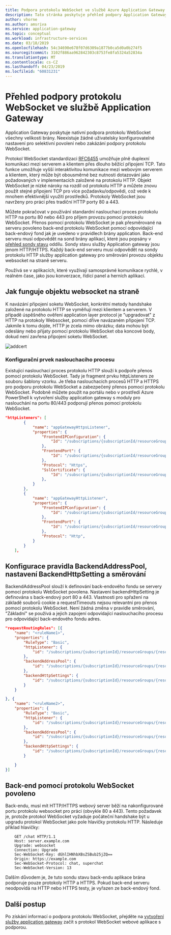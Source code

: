 ```yaml
---
title: Podpora protokolu WebSocket ve službě Azure Application Gateway | Dokumentace Microsoftu
description: Tato stránka poskytuje přehled podpory Application Gateway pomocí protokolu WebSocket.
author: vhorne
ms.author: amsriva
ms.service: application-gateway
ms.topic: conceptual
ms.workload: infrastructure-services
ms.date: 03/18/2019
ms.openlocfilehash: 54c34690e678f07d6309a1877b0ca5d0a0b274f5
ms.sourcegitcommit: 3102f886aa962842303c8753fe8fa5324a52834a
ms.translationtype: MT
ms.contentlocale: cs-CZ
ms.lasthandoff: 04/23/2019
ms.locfileid: "60831231"
---
```

# <a name="overview-of-websocket-support-in-application-gateway"></a>Přehled podpory protokolu WebSocket ve službě Application Gateway

Application Gateway poskytuje nativní podpora protokolu WebSocket všechny velikosti brány. Neexistuje žádné uživatelsky konfigurovatelné nastavení pro selektivní povolení nebo zakázání podpory protokolu WebSocket. 

Protokol WebSocket standardizaci [RFC6455](https://tools.ietf.org/html/rfc6455) umožňuje plně duplexní komunikaci mezi serverem a klientem přes dlouho běžící připojení TCP. Tato funkce umožňuje vyšší interaktivitou komunikace mezi webovým serverem a klientem, který může být obousměrné bez nutnosti dotazování jako požadovaných v implementacích založené na protokolu HTTP. Objekt WebSocket je nízké nároky na rozdíl od protokolu HTTP a můžete znovu použít stejné připojení TCP pro více požadavku/odpovědi, což vede k mnohem efektivnější využití prostředků. Protokoly WebSocket jsou navrženy pro práci přes tradiční HTTP porty 80 a 443.

Můžete pokračovat v používání standardní naslouchací proces protokolu HTTP na portu 80 nebo 443 pro příjem provozu pomocí protokolu WebSocket. Přenos pomocí protokolu WebSocket je pak přesměrované na serveru povoleno back-end protokolu WebSocket pomocí odpovídající back-endový fond jak je uvedeno v pravidlech brány application. Back-end serveru musí odpovědět na sond brány aplikací, které jsou popsány v [přehled sondy stavu](application-gateway-probe-overview.md) oddílu. Sondy stavu služby Application gateway jsou jenom HTTP/HTTPS. Každý back-end serveru musí odpovědět na sondy protokolu HTTP služby application gateway pro směrování provozu objektu websocket na straně serveru.

Používá se v aplikacích, které využívají samosprávné komunikace rychlé, v reálném čase, jako jsou konverzace, řídicí panel a herních aplikací.

## <a name="how-does-websocket-work"></a>Jak funguje objektu websocket na straně

K navázání připojení soketu WebSocket, konkrétní metody handshake založené na protokolu HTTP se vyměňují mezi klientem a serverem. V případě úspěšného ověření application layer protocol je "upgradovat" z HTTP na protokoly Websocket, pomocí dříve navázaném připojení TCP. Jakmile k tomu dojde, HTTP je zcela mimo obrázku; data mohou být odeslány nebo přijaty pomocí protokolu WebSocket oba koncové body, dokud není zavřena připojení soketu WebSocket. 

![addcert](./media/application-gateway-websocket/websocket.png)

### <a name="listener-configuration-element"></a>Konfigurační prvek naslouchacího procesu

Existující naslouchací proces protokolu HTTP slouží k podpoře přenos pomocí protokolu WebSocket. Tady je fragment prvku httpListeners ze souboru šablony vzorku. Je třeba naslouchacích procesů HTTP a HTTPS pro podporu protokolu WebSocket a zabezpečený přenos pomocí protokolu WebSocket. Podobně můžete použít na portálu nebo v prostředí Azure PowerShell k vytvoření služby application gateway s moduly pro naslouchání na portu 80/443 podporují přenos pomocí protokolu WebSocket.

```json
"httpListeners": [
        {
            "name": "appGatewayHttpsListener",
            "properties": {
                "FrontendIPConfiguration": {
                    "Id": "/subscriptions/{subscriptionId/resourceGroups/{resourceGroupName/providers/Microsoft.Network/applicationGateways/{applicationGatewayName/frontendIPConfigurations/DefaultFrontendPublicIP"
                },
                "FrontendPort": {
                    "Id": "/subscriptions/{subscriptionId/resourceGroups/{resourceGroupName/providers/Microsoft.Network/applicationGateways/{applicationGatewayName/frontendPorts/appGatewayFrontendPort443'"
                },
                "Protocol": "Https",
                "SslCertificate": {
                    "Id": "/subscriptions/{subscriptionId/resourceGroups/{resourceGroupName/providers/Microsoft.Network/applicationGateways/{applicationGatewayName/sslCertificates/appGatewaySslCert1'"
                },
            }
        },
        {
            "name": "appGatewayHttpListener",
            "properties": {
                "FrontendIPConfiguration": {
                    "Id": "/subscriptions/{subscriptionId/resourceGroups/{resourceGroupName/providers/Microsoft.Network/applicationGateways/{applicationGatewayName/frontendIPConfigurations/appGatewayFrontendIP'"
                },
                "FrontendPort": {
                    "Id": "/subscriptions/{subscriptionId/resourceGroups/{resourceGroupName/providers/Microsoft.Network/applicationGateways/{applicationGatewayName/frontendPorts/appGatewayFrontendPort80'"
                },
                "Protocol": "Http",
            }
        }
    ],
```

## <a name="backendaddresspool-backendhttpsetting-and-routing-rule-configuration"></a>Konfigurace pravidla BackendAddressPool, nastavení BackendHttpSetting a směrování

BackendAddressPool slouží k definování back-endového fondu se servery pomocí protokolu WebSocket povolena. Nastavení backendHttpSetting je definována s back-endový port 80 a 443. Vlastnosti pro spřažení na základě souborů cookie a requestTimeouts nejsou relevantní pro přenos pomocí protokolu WebSocket. Není žádná změna v pravidle směrování, "Základní" se používá a jejich zapojení odpovídající naslouchacího procesu pro odpovídající back-endového fondu adres. 

```json
"requestRoutingRules": [{
    "name": "<ruleName1>",
    "properties": {
        "RuleType": "Basic",
        "httpListener": {
            "id": "/subscriptions/{subscriptionId}/resourceGroups/{resourceGroupName}/providers/Microsoft.Network/applicationGateways/{applicationGatewayName}/httpListeners/appGatewayHttpsListener')]"
        },
        "backendAddressPool": {
            "id": "/subscriptions/{subscriptionId}/resourceGroups/{resourceGroupName}/providers/Microsoft.Network/applicationGateways/{applicationGatewayName}/backendAddressPools/ContosoServerPool')]"
        },
        "backendHttpSettings": {
            "id": "/subscriptions/{subscriptionId}/resourceGroups/{resourceGroupName}/providers/Microsoft.Network/applicationGateways/{applicationGatewayName}/backendHttpSettingsCollection/appGatewayBackendHttpSettings')]"
        }
    }

}, {
    "name": "<ruleName2>",
    "properties": {
        "RuleType": "Basic",
        "httpListener": {
            "id": "/subscriptions/{subscriptionId}/resourceGroups/{resourceGroupName}/providers/Microsoft.Network/applicationGateways/{applicationGatewayName}/httpListeners/appGatewayHttpListener')]"
        },
        "backendAddressPool": {
            "id": "/subscriptions/{subscriptionId}/resourceGroups/{resourceGroupName}/providers/Microsoft.Network/applicationGateways/{applicationGatewayName}/backendAddressPools/ContosoServerPool')]"
        },
        "backendHttpSettings": {
            "id": "/subscriptions/{subscriptionId}/resourceGroups/{resourceGroupName}/providers/Microsoft.Network/applicationGateways/{applicationGatewayName}/backendHttpSettingsCollection/appGatewayBackendHttpSettings')]"
        }

    }
}]
```

## <a name="websocket-enabled-backend"></a>Back-end pomocí protokolu WebSocket povoleno

Back-endu, musí mít HTTP/HTTPS webový server běží na nakonfigurované portu protokolu websocket pro práci (obvykle 80 a 443). Tento požadavek je, protože protokol WebSocket vyžaduje počáteční handshake být u upgradu protokol WebSocket jako pole hlavičky protokolu HTTP. Následuje příklad hlavičky:

```
    GET /chat HTTP/1.1
    Host: server.example.com
    Upgrade: websocket
    Connection: Upgrade
    Sec-WebSocket-Key: dGhlIHNhbXBsZSBub25jZQ==
    Origin: https://example.com
    Sec-WebSocket-Protocol: chat, superchat
    Sec-WebSocket-Version: 13
```

Dalším důvodem je, že tuto sondu stavu back-endu aplikace brána podporuje pouze protokoly HTTP a HTTPS. Pokud back-end serveru neodpovídá na HTTP nebo HTTPS testy, je vyřazen ze back-endový fond.

## <a name="next-steps"></a>Další postup

Po získání informací o podpora protokolu WebSocket, přejděte na [vytvoření služby application gateway](quick-create-powershell.md) začít s protokol WebSocket webové aplikace s podporou.